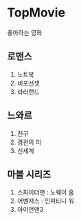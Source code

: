 # TopMovie
좋아하는 영화

## 로맨스

1. 노트북
2. 비포선셋
3. 라라랜드

## 느와르

1. 친구
2. 경관의 피
3. 신세계

## 마블 시리즈
1. 스파이더맨 : 노웨이 홈
2. 어벤져스 : 인피티니 워
3. 아이언맨3